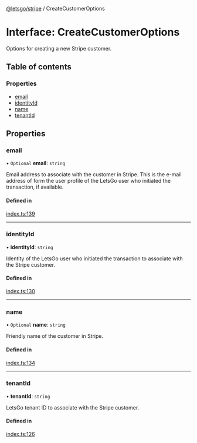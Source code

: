 [@letsgo/stripe](../README.md) / CreateCustomerOptions

# Interface: CreateCustomerOptions

Options for creating a new Stripe customer.

## Table of contents

### Properties

- [email](CreateCustomerOptions.md#email)
- [identityId](CreateCustomerOptions.md#identityid)
- [name](CreateCustomerOptions.md#name)
- [tenantId](CreateCustomerOptions.md#tenantid)

## Properties

### email

• `Optional` **email**: `string`

Email address to associate with the customer in Stripe. This is the e-mail address of form the user profile
of the LetsGo user who initiated the transaction, if available.

#### Defined in

[index.ts:139](https://github.com/47chapters/letsgo/blob/5310a6f/packages/stripe/src/index.ts#L139)

___

### identityId

• **identityId**: `string`

Identity of the LetsGo user who initiated the transaction to associate with the Stripe customer.

#### Defined in

[index.ts:130](https://github.com/47chapters/letsgo/blob/5310a6f/packages/stripe/src/index.ts#L130)

___

### name

• `Optional` **name**: `string`

Friendly name of the customer in Stripe.

#### Defined in

[index.ts:134](https://github.com/47chapters/letsgo/blob/5310a6f/packages/stripe/src/index.ts#L134)

___

### tenantId

• **tenantId**: `string`

LetsGo tenant ID to associate with the Stripe customer.

#### Defined in

[index.ts:126](https://github.com/47chapters/letsgo/blob/5310a6f/packages/stripe/src/index.ts#L126)

